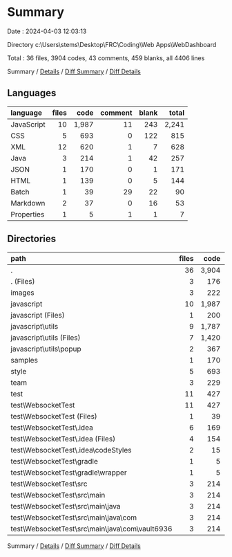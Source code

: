 # Summary

Date : 2024-04-03 12:03:13

Directory c:\\Users\\stems\\Desktop\\FRC\\Coding\\Web Apps\\WebDashboard

Total : 36 files,  3904 codes, 43 comments, 459 blanks, all 4406 lines

Summary / [Details](details.md) / [Diff Summary](diff.md) / [Diff Details](diff-details.md)

## Languages
| language | files | code | comment | blank | total |
| :--- | ---: | ---: | ---: | ---: | ---: |
| JavaScript | 10 | 1,987 | 11 | 243 | 2,241 |
| CSS | 5 | 693 | 0 | 122 | 815 |
| XML | 12 | 620 | 1 | 7 | 628 |
| Java | 3 | 214 | 1 | 42 | 257 |
| JSON | 1 | 170 | 0 | 1 | 171 |
| HTML | 1 | 139 | 0 | 5 | 144 |
| Batch | 1 | 39 | 29 | 22 | 90 |
| Markdown | 2 | 37 | 0 | 16 | 53 |
| Properties | 1 | 5 | 1 | 1 | 7 |

## Directories
| path | files | code | comment | blank | total |
| :--- | ---: | ---: | ---: | ---: | ---: |
| . | 36 | 3,904 | 43 | 459 | 4,406 |
| . (Files) | 3 | 176 | 0 | 21 | 197 |
| images | 3 | 222 | 0 | 3 | 225 |
| javascript | 10 | 1,987 | 11 | 243 | 2,241 |
| javascript (Files) | 1 | 200 | 1 | 27 | 228 |
| javascript\\utils | 9 | 1,787 | 10 | 216 | 2,013 |
| javascript\\utils (Files) | 7 | 1,420 | 10 | 166 | 1,596 |
| javascript\\utils\\popup | 2 | 367 | 0 | 50 | 417 |
| samples | 1 | 170 | 0 | 1 | 171 |
| style | 5 | 693 | 0 | 122 | 815 |
| team | 3 | 229 | 1 | 4 | 234 |
| test | 11 | 427 | 31 | 65 | 523 |
| test\\WebsocketTest | 11 | 427 | 31 | 65 | 523 |
| test\\WebsocketTest (Files) | 1 | 39 | 29 | 22 | 90 |
| test\\WebsocketTest\\.idea | 6 | 169 | 0 | 0 | 169 |
| test\\WebsocketTest\\.idea (Files) | 4 | 154 | 0 | 0 | 154 |
| test\\WebsocketTest\\.idea\\codeStyles | 2 | 15 | 0 | 0 | 15 |
| test\\WebsocketTest\\gradle | 1 | 5 | 1 | 1 | 7 |
| test\\WebsocketTest\\gradle\\wrapper | 1 | 5 | 1 | 1 | 7 |
| test\\WebsocketTest\\src | 3 | 214 | 1 | 42 | 257 |
| test\\WebsocketTest\\src\\main | 3 | 214 | 1 | 42 | 257 |
| test\\WebsocketTest\\src\\main\\java | 3 | 214 | 1 | 42 | 257 |
| test\\WebsocketTest\\src\\main\\java\\com | 3 | 214 | 1 | 42 | 257 |
| test\\WebsocketTest\\src\\main\\java\\com\\vault6936 | 3 | 214 | 1 | 42 | 257 |

Summary / [Details](details.md) / [Diff Summary](diff.md) / [Diff Details](diff-details.md)
